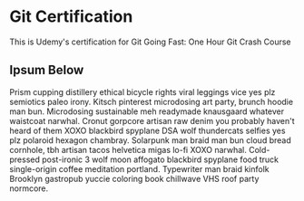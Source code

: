 # Git Certification

This is Udemy's certification for Git Going Fast: One Hour Git Crash Course

## Ipsum Below

Prism cupping distillery ethical bicycle rights viral leggings vice yes plz semiotics paleo irony. Kitsch pinterest microdosing art party, brunch hoodie man bun. Microdosing sustainable meh readymade knausgaard whatever waistcoat narwhal. Cronut gorpcore artisan raw denim you probably haven't heard of them XOXO blackbird spyplane DSA wolf thundercats selfies yes plz polaroid hexagon chambray. Solarpunk man braid man bun cloud bread cornhole, tbh artisan tacos helvetica migas lo-fi XOXO narwhal. Cold-pressed post-ironic 3 wolf moon affogato blackbird spyplane food truck single-origin coffee meditation portland. Typewriter man braid kinfolk Brooklyn gastropub yuccie coloring book chillwave VHS roof party normcore.